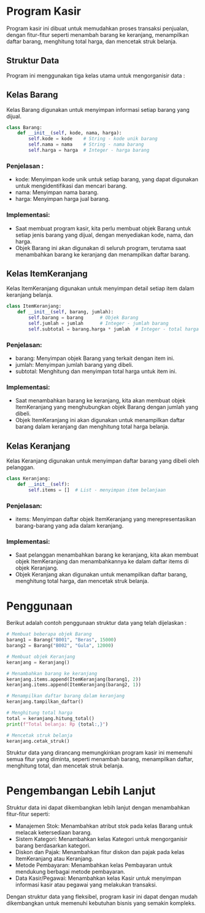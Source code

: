 # Program Kasir

Program kasir ini dibuat untuk memudahkan proses transaksi penjualan, dengan fitur-fitur seperti menambah barang ke keranjang, menampilkan daftar barang, menghitung total harga, dan mencetak struk belanja.

## Struktur Data

Program ini menggunakan tiga kelas utama untuk mengorganisir data :

## Kelas Barang
Kelas Barang digunakan untuk menyimpan informasi setiap barang yang dijual.

```python
class Barang:
    def __init__(self, kode, nama, harga):
        self.kode = kode    # String - kode unik barang
        self.nama = nama    # String - nama barang
        self.harga = harga  # Integer - harga barang
```

### Penjelasan :

- kode: Menyimpan kode unik untuk setiap barang, yang dapat digunakan untuk mengidentifikasi dan mencari barang.
- nama: Menyimpan nama barang.
- harga: Menyimpan harga jual barang.

### Implementasi:

- Saat membuat program kasir, kita perlu membuat objek Barang untuk setiap jenis barang yang dijual, dengan menyediakan kode, nama, dan harga.
- Objek Barang ini akan digunakan di seluruh program, terutama saat menambahkan barang ke keranjang dan menampilkan daftar barang.

## Kelas ItemKeranjang

Kelas ItemKeranjang digunakan untuk menyimpan detail setiap item dalam keranjang belanja.

```python
class ItemKeranjang:
    def __init__(self, barang, jumlah):
        self.barang = barang      # Objek Barang
        self.jumlah = jumlah      # Integer - jumlah barang
        self.subtotal = barang.harga * jumlah  # Integer - total harga
```

### Penjelasan:

- barang: Menyimpan objek Barang yang terkait dengan item ini.
- jumlah: Menyimpan jumlah barang yang dibeli.
- subtotal: Menghitung dan menyimpan total harga untuk item ini.

### Implementasi:

- Saat menambahkan barang ke keranjang, kita akan membuat objek ItemKeranjang yang menghubungkan objek Barang dengan jumlah yang dibeli.
- Objek ItemKeranjang ini akan digunakan untuk menampilkan daftar barang dalam keranjang dan menghitung total harga belanja.

## Kelas Keranjang

Kelas Keranjang digunakan untuk menyimpan daftar barang yang dibeli oleh pelanggan.

```python
class Keranjang:
    def __init__(self):
        self.items = []  # List - menyimpan item belanjaan
```

### Penjelasan:

- items: Menyimpan daftar objek ItemKeranjang yang merepresentasikan barang-barang yang ada dalam keranjang.

### Implementasi:

- Saat pelanggan menambahkan barang ke keranjang, kita akan membuat objek ItemKeranjang dan menambahkannya ke dalam daftar items di objek Keranjang.
- Objek Keranjang akan digunakan untuk menampilkan daftar barang, menghitung total harga, dan mencetak struk belanja.

# Penggunaan

Berikut adalah contoh penggunaan struktur data yang telah dijelaskan :

```python
# Membuat beberapa objek Barang
barang1 = Barang("B001", "Beras", 15000)
barang2 = Barang("B002", "Gula", 12000)

# Membuat objek Keranjang
keranjang = Keranjang()

# Menambahkan barang ke keranjang
keranjang.items.append(ItemKeranjang(barang1, 2))
keranjang.items.append(ItemKeranjang(barang2, 1))

# Menampilkan daftar barang dalam keranjang
keranjang.tampilkan_daftar()

# Menghitung total harga
total = keranjang.hitung_total()
print(f"Total belanja: Rp {total:,}")

# Mencetak struk belanja
keranjang.cetak_struk()
```

Struktur data yang dirancang memungkinkan program kasir ini memenuhi semua fitur yang diminta, seperti menambah barang, menampilkan daftar, menghitung total, dan mencetak struk belanja.

# Pengembangan Lebih Lanjut

Struktur data ini dapat dikembangkan lebih lanjut dengan menambahkan fitur-fitur seperti:

- Manajemen Stok: Menambahkan atribut stok pada kelas Barang untuk melacak ketersediaan barang.
- Sistem Kategori: Menambahkan kelas Kategori untuk mengorganisir barang berdasarkan kategori.
- Diskon dan Pajak: Menambahkan fitur diskon dan pajak pada kelas ItemKeranjang atau Keranjang.
- Metode Pembayaran: Menambahkan kelas Pembayaran untuk mendukung berbagai metode pembayaran.
- Data Kasir/Pegawai: Menambahkan kelas Kasir untuk menyimpan informasi kasir atau pegawai yang melakukan transaksi.

Dengan struktur data yang fleksibel, program kasir ini dapat dengan mudah dikembangkan untuk memenuhi kebutuhan bisnis yang semakin kompleks.

